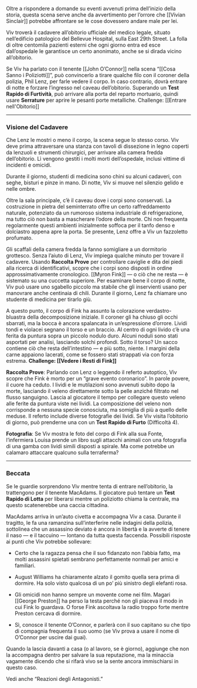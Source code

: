 Oltre a rispondere a domande su eventi avvenuti prima dell’inizio della storia, questa scena serve anche da avvertimento per l’orrore che [[Vivian Sinclair]] potrebbe affrontare se le cose dovessero andare male per lei.

Viv troverà il cadavere all’obitorio ufficiale del medico legale, situato nell’edificio patologico del Bellevue Hospital, sulla East 29th Street. La folla di oltre centomila pazienti esterni che ogni giorno entra ed esce dall’ospedale le garantisce un certo anonimato, anche se si dirada vicino all’obitorio.

Se Viv ha parlato con il tenente [[John O’Connor]] nella scena “[[Cosa Sanno i Poliziotti]]”, può convincerlo a tirare qualche filo con il coroner della polizia, Phil Lenz, per farle vedere il corpo. In caso contrario, dovrà entrare di notte e forzare l’ingresso nel caveau dell’obitorio. Superando un **Test Rapido di Furtività**, può arrivare alla porta del reparto mortuario, quindi usare **Serrature** per aprire le pesanti porte metalliche. Challenge: [[Entrare nell'Obitorio]]

---

### Visione del Cadavere

Che Lenz le mostri o meno il corpo, la scena segue lo stesso corso. Viv deve prima attraversare una stanza con tavoli di dissezione in legno coperti da lenzuoli e strumenti chirurgici, per arrivare alla camera fredda dell’obitorio. Lì vengono gestiti i molti morti dell’ospedale, inclusi vittime di incidenti e omicidi.

Durante il giorno, studenti di medicina sono chini su alcuni cadaveri, con seghe, bisturi e pinze in mano. Di notte, Viv si muove nel silenzio gelido e nelle ombre.

Oltre la sala principale, c’è il caveau dove i corpi sono conservati. La costruzione in pietra del seminterrato offre un certo raffreddamento naturale, potenziato da un rumoroso sistema industriale di refrigerazione, ma tutto ciò non basta a mascherare l’odore della morte. Chi non frequenta regolarmente questi ambienti inizialmente soffoca per il tanfo denso e dolciastro appena apre la porta. Se presente, Lenz offre a Viv un fazzoletto profumato.

Gli scaffali della camera fredda la fanno somigliare a un dormitorio grottesco. Senza l’aiuto di Lenz, Viv impiega qualche minuto per trovare il cadavere. Usando **Raccolta Prove** per controllare caviglie e dita dei piedi alla ricerca di identificativi, scopre che i corpi sono disposti in ordine approssimativamente cronologico. [[Myron Fink]] — o ciò che ne resta — è sistemato su una cuccetta superiore. Per esaminare bene il corpo di notte, Viv può usare uno sgabello piccolo ma stabile che gli inservienti usano per manovrare anche centinaia di chili. Durante il giorno, Lenz fa chiamare uno studente di medicina per tirarlo giù.

A questo punto, il corpo di Fink ha assunto la colorazione verdastro-bluastra della decomposizione iniziale. Il coroner gli ha chiuso gli occhi sbarrati, ma la bocca è ancora spalancata in un’espressione d’orrore. Lividi tondi e violacei segnano il torso e un braccio. Al centro di ogni livido c’è una ferita da puntura sopra un piccolo nodulo duro. Alcuni noduli sono stati asportati per analisi, lasciando solchi profondi. Sotto il torso? Un sacco contiene ciò che resta dell’intestino — e più sotto, niente. I margini della carne appaiono lacerati, come se fossero stati strappati via con forza estrema. **Challenge: [[Vedere i Resti di Fink]]**

**Raccolta Prove**: Parlando con Lenz o leggendo il referto autoptico, Viv scopre che Fink è morto per un “grave evento coronarico”. In parole povere, il cuore ha ceduto. I lividi e le mutilazioni sono avvenuti subito dopo la morte, lasciando il veleno direttamente sotto la pelle anziché filtrato nel flusso sanguigno. Lascia al giocatore il tempo per collegare questo veleno alle ferite da puntura viste nei lividi. La composizione del veleno non corrisponde a nessuna specie conosciuta, ma somiglia di più a quello delle meduse. Il referto include diverse fotografie dei lividi. Se Viv visita l’obitorio di giorno, può prenderne una con un **Test Rapido di Furto** (Difficoltà 4).

**Fotografia**: Se Viv mostra le foto del corpo di Fink alla sua Fonte, l’infermiera Louisa prende un libro sugli attacchi animali con una fotografia di una gamba con lividi simili disposti a spirale. Ma come potrebbe un calamaro attaccare qualcuno sulla terraferma?

---

### Beccata

Se le guardie sorprendono Viv mentre tenta di entrare nell’obitorio, la trattengono per il tenente MacAdams. Il giocatore può tentare un **Test Rapido di Lotta** per liberarsi mentre un poliziotto chiama la centrale, ma questo scatenerebbe una caccia cittadina.

MacAdams arriva in un’auto civetta e accompagna Viv a casa. Durante il tragitto, le fa una ramanzina sull’interferire nelle indagini della polizia, sottolinea che un assassino deviato è ancora in libertà e la avverte di tenere il naso — e il taccuino — lontano da tutta questa faccenda. Possibili risposte ai punti che Viv potrebbe sollevare:

- Certo che la ragazza pensa che il suo fidanzato non l’abbia fatto, ma molti assassini spietati sembrano perfettamente normali per amici e familiari.
    
- August Williams ha chiaramente alzato il gomito quella sera prima di dormire. Ha solo visto qualcosa di un po’ più sinistro degli elefanti rosa.
    
- Gli omicidi non hanno sempre un movente come nei film. Magari [[George Preston]] ha perso la testa perché non gli piaceva il modo in cui Fink lo guardava. O forse Fink ascoltava la radio troppo forte mentre Preston cercava di dormire.
    
- Sì, conosce il tenente O’Connor, e parlerà con il suo capitano su che tipo di compagnia frequenta il suo uomo (se Viv prova a usare il nome di O’Connor per uscire dai guai).
    

Quando la lascia davanti a casa (o al lavoro, se è giorno), aggiunge che non la accompagna dentro per salvare la sua reputazione, ma la minaccia vagamente dicendo che si rifarà vivo se la sente ancora immischiarsi in questo caso.

Vedi anche “Reazioni degli Antagonisti.”